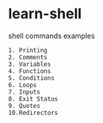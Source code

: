 # learn-shell
shell commands examples

```text
1. Printing
2. Comments
3. Variables
4. Functions
5. Conditions
6. Loops
7. Inputs
8. Exit Status
9. Quotes
10.Redirectors
```
